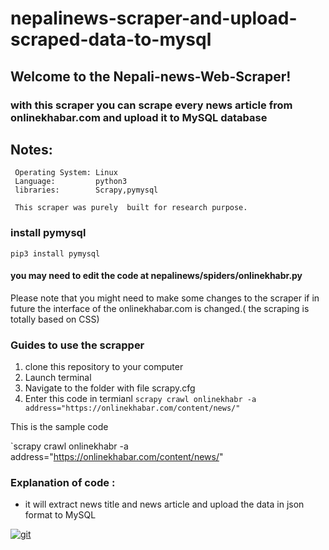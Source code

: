 # nepalinews-scraper-and-upload-scraped-data-to-mysql


## Welcome to the Nepali-news-Web-Scraper!

### with this scraper you can scrape every news article from onlinekhabar.com and  upload it to MySQL database

## Notes:
     Operating System: Linux
     Language:         python3
     libraries:        Scrapy,pymysql

     This scraper was purely  built for research purpose. 
### install pymysql
`pip3 install pymysql`

#### you may need to edit the code at nepalinews/spiders/onlinekhabr.py



Please note that you might need to make some changes to the scraper 
if in future the interface of the onlinekhabar.com is 
changed.( the scraping is totally based on CSS)

### Guides to use the scrapper
 1. clone this repository to your computer
 2. Launch terminal
 3. Navigate to the folder with file scrapy.cfg
 4. Enter this code in termianl
     `scrapy crawl onlinekhabr -a address="https://onlinekhabar.com/content/news/" `

 This is the sample code

 `scrapy crawl onlinekhabr  -a address="https://onlinekhabar.com/content/news/" 

 ### Explanation of code :  
   * it will extract  news title and  news article  and upload the data in json format to MySQL


<a href="https://ibb.co/kMd7HG"><img src="https://preview.ibb.co/eJzsjw/git.png" alt="git" border="0" /></a>



